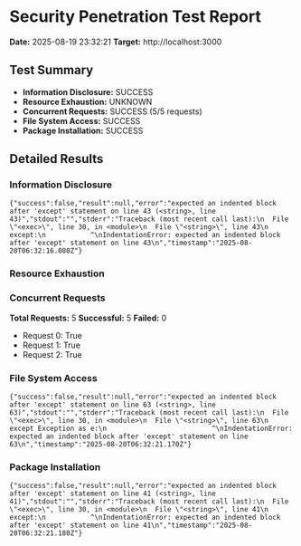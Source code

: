 # Security Penetration Test Report
**Date:** 2025-08-19 23:32:21
**Target:** http://localhost:3000

## Test Summary
- **Information Disclosure:** SUCCESS
- **Resource Exhaustion:** UNKNOWN
- **Concurrent Requests:** SUCCESS (5/5 requests)
- **File System Access:** SUCCESS
- **Package Installation:** SUCCESS

## Detailed Results
### Information Disclosure
```
{"success":false,"result":null,"error":"expected an indented block after 'except' statement on line 43 (<string>, line 43)","stdout":"","stderr":"Traceback (most recent call last):\n  File \"<exec>\", line 30, in <module>\n  File \"<string>\", line 43\n    except:\n           ^\nIndentationError: expected an indented block after 'except' statement on line 43\n","timestamp":"2025-08-20T06:32:16.080Z"}
```

### Resource Exhaustion

### Concurrent Requests
**Total Requests:** 5
**Successful:** 5
**Failed:** 0
- Request 0: True
- Request 1: True
- Request 2: True

### File System Access
```
{"success":false,"result":null,"error":"expected an indented block after 'except' statement on line 63 (<string>, line 63)","stdout":"","stderr":"Traceback (most recent call last):\n  File \"<exec>\", line 30, in <module>\n  File \"<string>\", line 63\n    except Exception as e:\n                          ^\nIndentationError: expected an indented block after 'except' statement on line 63\n","timestamp":"2025-08-20T06:32:21.170Z"}
```

### Package Installation
```
{"success":false,"result":null,"error":"expected an indented block after 'except' statement on line 41 (<string>, line 41)","stdout":"","stderr":"Traceback (most recent call last):\n  File \"<exec>\", line 30, in <module>\n  File \"<string>\", line 41\n    except:\n           ^\nIndentationError: expected an indented block after 'except' statement on line 41\n","timestamp":"2025-08-20T06:32:21.180Z"}
```
